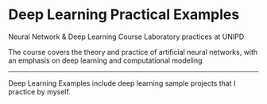 # Deep Learning Practical Examples

Neural Network & Deep Learning Course  Laboratory practices at UNIPD
            
The course covers the theory and practice of artificial neural networks,
with an emphasis on deep learning and computational modeling

-----------------------------------------------------------------------

Deep Learning Examples include deep learning sample projects that I practice by myself.
